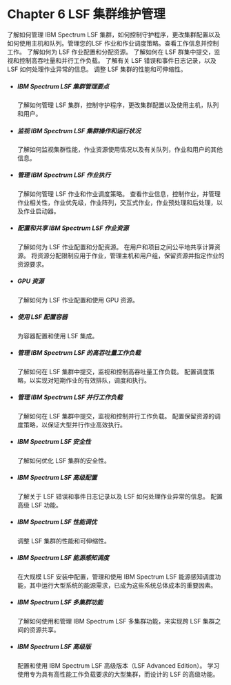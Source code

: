 # Chapter 6 LSF 集群维护管理

了解如何管理 IBM Spectrum LSF 集群，如何控制守护程序，更改集群配置以及如何使用主机和队列。管理您的LSF 作业和作业调度策略。查看工作信息并控制工作。 了解如何为 LSF 作业配置和分配资源。 了解如何在 LSF 群集中提交，监视和控制高吞吐量和并行工作负载。 了解有关 LSF 错误和事件日志记录，以及 LSF 如何处理作业异常的信息。 调整 LSF 集群的性能和可伸缩性。

- ##### IBM Spectrum LSF 集群管理要点

  了解如何管理 LSF 集群，控制守护程序，更改集群配置以及使用主机，队列和用户。

- ##### 监视 IBM Spectrum LSF 集群操作和运行状况

  了解如何监视集群性能，作业资源使用情况以及有关队列，作业和用户的其他信息。

- ##### 管理 IBM Spectrum LSF 作业执行

  了解如何管理 LSF 作业和作业调度策略。 查看作业信息，控制作业，并管理作业相关性，作业优先级，作业阵列，交互式作业，作业预处理和后处理，以及作业启动器。

- ##### 配置和共享 IBM Spectrum LSF 作业资源

  了解如何为 LSF 作业配置和分配资源。 在用户和项目之间公平地共享计算资源。 将资源分配限制应用于作业，管理主机和用户组，保留资源并指定作业的资源要求。

- ##### GPU 资源 

  了解如何为 LSF 作业配置和使用 GPU 资源。

- ##### 使用 LSF 配置容器

  为容器配置和使用 LSF 集成。

- ##### 管理 IBM Spectrum LSF 的高吞吐量工作负载

  了解如何在 LSF 集群中提交，监视和控制高吞吐量工作负载。 配置调度策略，以实现对短期作业的有效排队，调度和执行。

- ##### 管理 IBM Spectrum LSF 并行工作负载

  了解如何在 LSF 集群中提交，监视和控制并行工作负载。 配置保留资源的调度策略，以保证大型并行作业高效执行。

- ##### IBM Spectrum LSF 安全性

  了解如何优化 LSF 集群的安全性。

- ##### IBM Spectrum LSF 高级配置

  了解关于 LSF 错误和事件日志记录以及 LSF 如何处理作业异常的信息。 配置高级 LSF 功能。

- ##### IBM Spectrum LSF 性能调优

  调整 LSF 集群的性能和可伸缩性。

- ##### IBM Spectrum LSF 能源感知调度

  在大规模 LSF 安装中配置，管理和使用 IBM Spectrum LSF 能源感知调度功能，其中运行大型系统的能源需求，已成为这些系统总体成本的重要因素。

- ##### IBM Spectrum LSF 多集群功能

  了解如何使用和管理 IBM Spectrum LSF 多集群功能，来实现跨 LSF 集群之间的资源共享。

- ##### IBM Spectrum LSF 高级版

  配置和使用 IBM Spectrum LSF 高级版本（LSF Advanced Edition）。 学习使用专为具有高性能工作负载要求的大型集群，而设计的 LSF 的高级功能。
